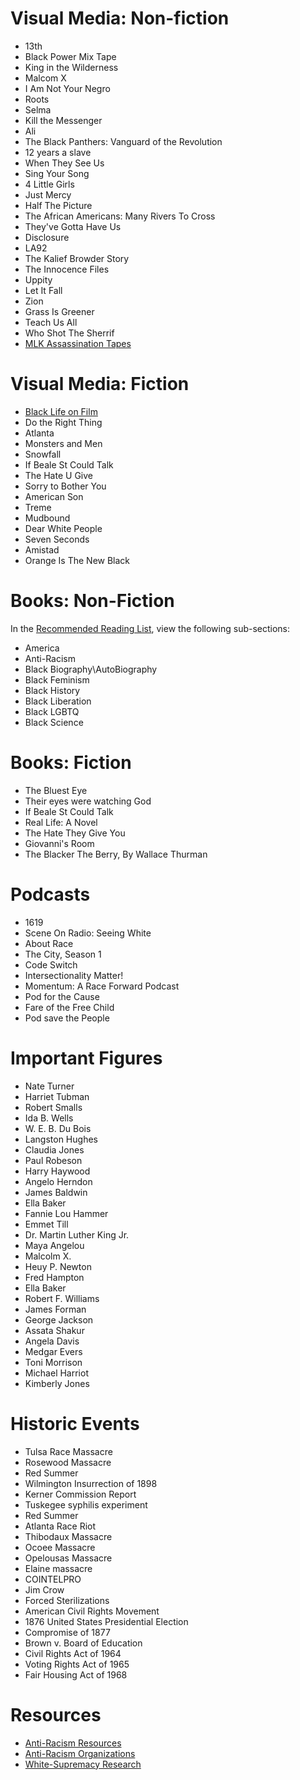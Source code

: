 # Visual Media: Non-fiction
- 13th
- Black Power Mix Tape
- King in the Wilderness
- Malcom X
- I Am Not Your Negro
- Roots
- Selma
- Kill the Messenger
- Ali
- The Black Panthers: Vanguard of the Revolution
- 12 years a slave
- When They See Us
- Sing Your Song
- 4 Little Girls
- Just Mercy
- Half The Picture
- The African Americans: Many Rivers To Cross
- They've Gotta Have Us
- Disclosure
- LA92
- The Kalief Browder Story
- The Innocence Files
- Uppity
- Let It Fall
- Zion
- Grass Is Greener
- Teach Us All
- Who Shot The Sherrif
- [MLK Assassination Tapes](https://www.smithsonianchannel.com/details/show/mlk-the-assassination-tapes)

# Visual Media: Fiction
- [Black Life on Film](https://letterboxd.com/adam_davie/list/black-life-on-film/)
- Do the Right Thing
- Atlanta
- Monsters and Men
- Snowfall
- If Beale St Could Talk
- The Hate U Give
- Sorry to Bother You
- American Son
- Treme
- Mudbound
- Dear White People
- Seven Seconds
- Amistad
- Orange Is The New Black

# Books: Non-Fiction  
In the [Recommended Reading List](Recommended_Reading_List.md), view the following sub-sections:
- America
- Anti-Racism
- Black Biography\AutoBiography
- Black Feminism
- Black History
- Black Liberation
- Black LGBTQ
- Black Science

# Books: Fiction
- The Bluest Eye
- Their eyes were watching God
- If Beale St Could Talk
- Real Life: A Novel
- The Hate They Give You
- Giovanni's Room
- The Blacker The Berry, By Wallace Thurman

# Podcasts
- 1619
- Scene On Radio: Seeing White
- About Race
- The City, Season 1
- Code Switch
- Intersectionality Matter!
- Momentum: A Race Forward Podcast
- Pod for the Cause
- Fare of the Free Child
- Pod save the People

# Important Figures
- Nate Turner
- Harriet Tubman
- Robert Smalls
- Ida B. Wells
- W. E. B. Du Bois
- Langston Hughes
- Claudia Jones
- Paul Robeson
- Harry Haywood
- Angelo Herndon
- James Baldwin
- Ella Baker
- Fannie Lou Hammer
- Emmet Till
- Dr. Martin Luther King Jr.
- Maya Angelou
- Malcolm X.
- Heuy P. Newton
- Fred Hampton
- Ella Baker
- Robert F. Williams
- James Forman
- George Jackson
- Assata Shakur
- Angela Davis
- Medgar Evers
- Toni Morrison
- Michael Harriot
- Kimberly Jones

# Historic Events
- Tulsa Race Massacre
- Rosewood Massacre  
- Red Summer
- Wilmington Insurrection of 1898
- Kerner Commission Report
- Tuskegee syphilis experiment
- Red Summer
- Atlanta Race Riot
- Thibodaux Massacre
- Ocoee Massacre
- Opelousas Massacre
- Elaine massacre
- COINTELPRO
- Jim Crow
- Forced Sterilizations
- American Civil Rights Movement 
- 1876 United States Presidential Election
- Compromise of 1877
- Brown v. Board of Education
- Civil Rights Act of 1964
- Voting Rights Act of 1965
- Fair Housing Act of 1968

# Resources  
- [Anti-Racism Resources](Anti-Racism.md)  
- [Anti-Racism Organizations](https://github.com/ProleREI/Education/blob/master/Resources/Organizations/Anti-Racism.md)  
- [White-Supremacy Research](https://github.com/ProleREI/Research/tree/master/United%20States/White%20Supremacy)  

